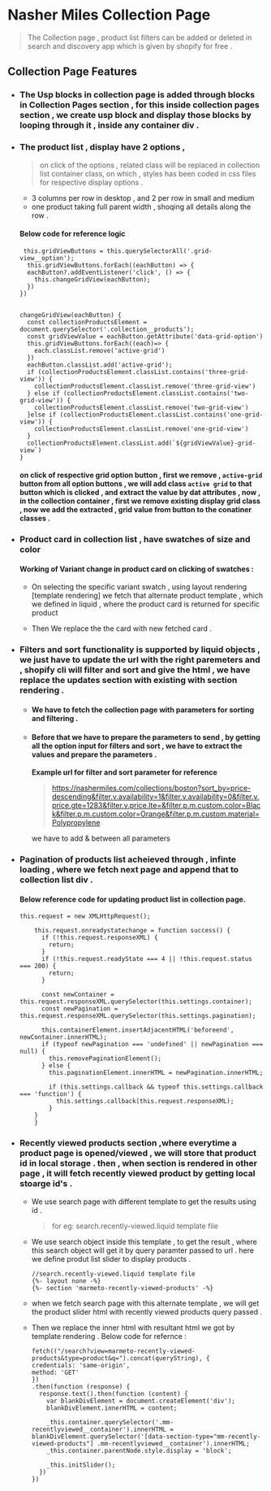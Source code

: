 # Nasher Miles Collection Page

> The Collection page , product list filters can be added or deleted in search and discovery app which is given by shopify for free .

  ## **Collection Page Features**

  - ### The Usp blocks in collection page is added through blocks in Collection Pages section , for this inside collection pages section , we create usp block and display those blocks by looping through it , inside any container div .

  - ### The product list , display have 2 options , 
    > on click of the options , related class will be replaced in collection list container class, on which , styles has been coded in css files for respective display options .
    - 3 columns per row in desktop , and 2 per row in small and medium 
    - one product taking full parent width , shoqing all details along the row .

    #### Below code for reference logic
    ```
     this.gridViewButtons = this.querySelectorAll('.grid-view__option');
      this.gridViewButtons.forEach((eachButton) => {
      eachButton?.addEventListener('click', () => {
        this.changeGridView(eachButton);
      })
    })
  
 
    changeGridView(eachButton) {
      const collectionProductsElement = document.querySelector('.collection__products');
      const gridViewValue = eachButton.getAttribute('data-grid-option')
      this.gridViewButtons.forEach((each)=> {
        each.classList.remove('active-grid')
      })
      eachButton.classList.add('active-grid');
      if (collectionProductsElement.classList.contains('three-grid-view')) {
        collectionProductsElement.classList.remove('three-grid-view')
      } else if (collectionProductsElement.classList.contains('two-grid-view')) {
        collectionProductsElement.classList.remove('two-grid-view')
      }else if (collectionProductsElement.classList.contains('one-grid-view')) {
        collectionProductsElement.classList.remove('one-grid-view')
      }
      collectionProductsElement.classList.add(`${gridViewValue}-grid-view`)
    }
    ```
    #### on click of respective grid option button , first we remove , `active-grid` button from all option buttons ,  we will add class `active grid` to that button which is clicked , and extract the value by dat attributes , now , in the collection container , first we remove existing display grid class , now we add the extracted , grid value from button to the conatiner classes .

  - ### Product card in collection list , have swatches of size and color 
      #### Working of Variant change in product card on clicking of swatches :
  
       - On selecting the specific variant swatch , using layout rendering [template rendering] we fetch that alternate product template , which we defined in liquid , where the product card is returned for specific product

       - Then We replace the the card with new fetched card .
       
      

  - ### Filters and sort functionality is supported by liquid objects , we just have to update the url with the right paremeters and , shopify cli will filter and sort and give the html , we have replace the updates section with existing with section rendering .
    - #### We have to fetch the collection page with parameters for sorting and filtering .
    - #### Before that we have to prepare the parameters to send , by getting all the option input for filters and sort , we have to extract the values and prepare the parameters  .

      **Example url for filter and sort parameter for reference**
      >https://nashermiles.com/collections/boston?sort_by=price-descending&filter.v.availability=1&filter.v.availability=0&filter.v.price.gte=1283&filter.v.price.lte=&filter.p.m.custom.color=Black&filter.p.m.custom.color=Orange&filter.p.m.custom.material=Polypropylene

      we have to add & between all parameters 

  - ### Pagination of products list acheieved through , infinte loading , where we fetch next page and append that to  collection list div .

    #### Below reference code for updating product list in collection page.
    ```
    this.request = new XMLHttpRequest();

        this.request.onreadystatechange = function success() {
          if (!this.request.responseXML) {
            return;
          }
          if (!this.request.readyState === 4 || !this.request.status === 200) {
            return;
          }

          const newContainer = this.request.responseXML.querySelector(this.settings.container);
          const newPagination = this.request.responseXML.querySelector(this.settings.pagination);

          this.containerElement.insertAdjacentHTML('beforeend', newContainer.innerHTML);
          if (typeof newPagination === 'undefined' || newPagination === null) {
            this.removePaginationElement();
          } else {
            this.paginationElement.innerHTML = newPagination.innerHTML;

            if (this.settings.callback && typeof this.settings.callback === 'function') {
              this.settings.callback(this.request.responseXML);
            }
        }
        }
    ```
  - ### Recently viewed products section ,where everytime a product page is opened/viewed , we will store that product id in local storage . then , when section is rendered in other page , it will fetch recently viewed product by getting local stoarge id's .
    - We use search page with different template to get the results using id .

      > for eg: search.recently-viewed.liquid template file
    - We use search object inside this template , to get the result , where this search object will get it by query paramter passed to url . here we define produt list slider to display products .
      ```
      //search.recently-viewed.liquid template file
      {%- layout none -%}
      {%- section 'marmeto-recently-viewed-products' -%}
      ```
    - when we fetch search page with this alternate template , we will get the product slider html with recently viewed products query passed .
    - Then we replace the inner html with resultant html we got by template rendering .
      Below code for refernce :
      ```
      fetch(("/search?view=marmeto-recently-viewed-products&type=product&q=").concat(queryString), {
      credentials: 'same-origin',
      method: 'GET'
      })
      .then(function (response) {
        response.text().then(function (content) {
          var blankDivElement = document.createElement('div');
          blankDivElement.innerHTML = content;
          
          _this.container.querySelector('.mm-recentlyviewed__container').innerHTML = blankDivElement.querySelector('[data-section-type="mm-recently-viewed-products"] .mm-recentlyviewed__container').innerHTML;
          _this.container.parentNode.style.display = 'block';
          
          _this.initSlider();
        })
      })
      ```
